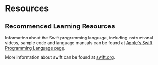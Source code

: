 # Resources

## Recommended Learning Resources

Information about the Swift programming language, including instructional videos, sample code and language manuals can be found at [Apple's Swift Programming Language page](https://developer.apple.com/swift/).

More information about swift can be found at [swift.org](https://swift.org/).
